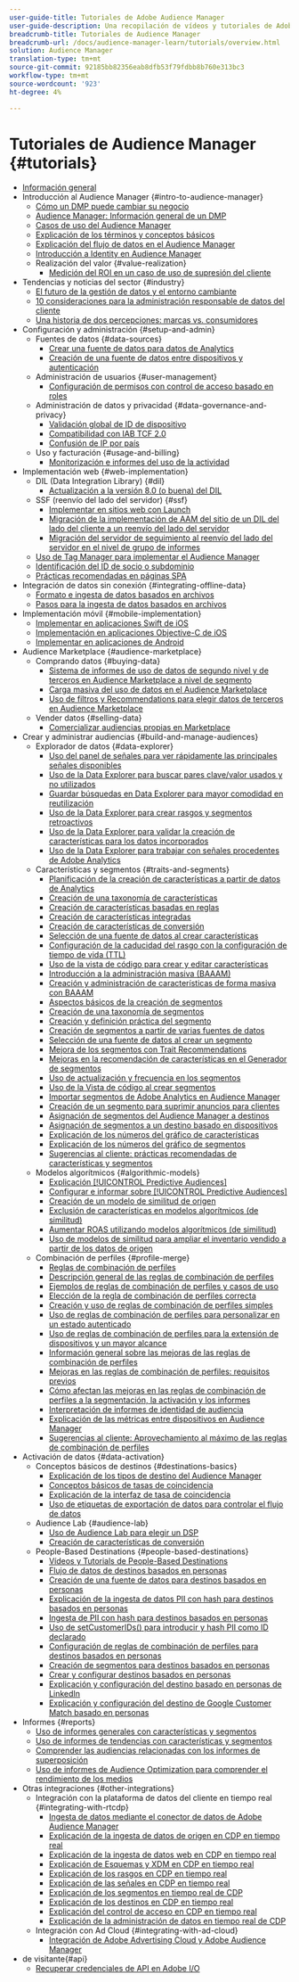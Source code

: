 ```yaml
---
user-guide-title: Tutoriales de Adobe Audience Manager
user-guide-description: Una recopilación de vídeos y tutoriales de Adobe Analytics.
breadcrumb-title: Tutoriales de Audience Manager
breadcrumb-url: /docs/audience-manager-learn/tutorials/overview.html
solution: Audience Manager
translation-type: tm+mt
source-git-commit: 92185bb82356eab8dfb53f79fdbb8b760e313bc3
workflow-type: tm+mt
source-wordcount: '923'
ht-degree: 4%

---
```



# Tutoriales de Audience Manager {#tutorials}

+ [Información general](overview.md)
+ Introducción al Audience Manager {#intro-to-audience-manager}
   + [Cómo un DMP puede cambiar su negocio](intro-to-audience-manager/how-a-dmp-can-change-your-business.md)
   + [Audience Manager: Información general de un DMP](intro-to-audience-manager/audience-manager-overview-of-a-dmp.md)
   + [Casos de uso del Audience Manager](intro-to-audience-manager/audience-manager-use-cases.md)
   + [Explicación de los términos y conceptos básicos](intro-to-audience-manager/understanding-basic-terms-and-concepts-in-audience-manager.md)
   + [Explicación del flujo de datos en el Audience Manager](intro-to-audience-manager/understanding-the-data-flow-in-audience-manager.md)
   + [Introducción a Identity en Audience Manager](intro-to-audience-manager/introduction-to-identity-in-audience-manager.md)
   + Realización del valor {#value-realization}
      + [Medición del ROI en un caso de uso de supresión del cliente](intro-to-audience-manager/value-realization/measuring-roi-in-a-customer-suppression-use-case.md)
+ Tendencias y noticias del sector {#industry}
   + [El futuro de la gestión de datos y el entorno cambiante](industry/the-future-of-data-management-and-the-changing-environment.md)
   + [10 consideraciones para la administración responsable de datos del cliente](industry/ten-considerations-for-responsible-customer-data-management.md)
   + [Una historia de dos percepciones: marcas vs. consumidores](industry/brands-vs-consumers.md)
+ Configuración y administración {#setup-and-admin}
   + Fuentes de datos {#data-sources}
      + [Crear una fuente de datos para datos de Analytics](setup-and-admin/data-sources/create-a-data-source-for-analytics-data.md)
      + [Creación de una fuente de datos entre dispositivos y autenticación](setup-and-admin/data-sources/creating-a-cross-device-data-source-and-authenticating.md)
   + Administración de usuarios {#user-management}
      + [Configuración de permisos con control de acceso basado en roles](setup-and-admin/user-management/setting-permissions-with-role-based-access-control.md)
   + Administración de datos y privacidad {#data-governance-and-privacy}
      + [Validación global de ID de dispositivo](setup-and-admin/data-governance-and-privacy/global-device-id-validation.md)
      + [Compatibilidad con IAB TCF 2.0](setup-and-admin/data-governance-and-privacy/iab-tcf-support.md)
      + [Confusión de IP por país](setup-and-admin/data-governance-and-privacy/ip-obfuscation-by-country.md)
   + Uso y facturación {#usage-and-billing}
      + [Monitorización e informes del uso de la actividad](setup-and-admin/usage-and-billing/monitoring-and-reporting-on-activity-usage.md)
+ Implementación web {#web-implementation}
   + DIL (Data Integration Library) {#dil}
      + [Actualización a la versión 8.0 (o buena) del DIL](web-implementation/dil/updating-to-dil-version-8-0-or-greater.md)
   + SSF (reenvío del lado del servidor) {#ssf}
      + [Implementar en sitios web con Launch](https://docs.adobe.com/content/help/en/experience-cloud/implementing-in-websites-with-launch/index.html)
      + [Migración de la implementación de AAM del sitio de un DIL del lado del cliente a un reenvío del lado del servidor](web-implementation/ssf/migrating-your-site-implementation-from-client-side-dil-to-server-side-forwarding.md)
      + [Migración del servidor de seguimiento al reenvío del lado del servidor en el nivel de grupo de informes](web-implementation/ssf/migrating-from-tracking-server-to-report-suite-level-server-side-forwarding.md)
   + [Uso de Tag Manager para implementar el Audience Manager](web-implementation/using-tag-managers-to-implement-audience-manager.md)
   + [Identificación del ID de socio o subdominio](web-implementation/how-to-identify-your-partner-id-or-subdomain.md)
   + [Prácticas recomendadas en páginas SPA](web-implementation/using-best-practices-on-spa-pages-when-sending-data-to-aam.md)
+ Integración de datos sin conexión {#integrating-offline-data}
   + [Formato e ingesta de datos basados en archivos](integrating-offline-data/formatting-and-ingesting-file-based-data.md)
   + [Pasos para la ingesta de datos basados en archivos](integrating-offline-data/steps-for-ingesting-file-based-data.md)
+ Implementación móvil {#mobile-implementation}
   + [Implementar en aplicaciones Swift de iOS](https://docs.adobe.com/content/help/en/experience-cloud/implementing-in-mobile-ios-swift-apps-with-launch/index.html)
   + [Implementación en aplicaciones Objective-C de iOS](https://docs.adobe.com/content/help/en/experience-cloud/implementing-in-mobile-ios-objective-c-apps-with-launch/index.html)
   + [Implementar en aplicaciones de Android](https://docs.adobe.com/content/help/en/experience-cloud/implementing-in-mobile-android-apps-with-launch/index.html)
+ Audience Marketplace {#audience-marketplace}
   + Comprando datos {#buying-data}
      + [Sistema de informes de uso de datos de segundo nivel y de terceros en Audience Marketplace a nivel de segmento](audience-marketplace/buying-data/reporting-2nd-and-3rd-party-data-usage-in-the-audience-marketplace-at-the-segment-level.md)
      + [Carga masiva del uso de datos en el Audience Marketplace](audience-marketplace/buying-data/bulk-uploading-data-usage-into-the-audience-marketplace.md)
      + [Uso de filtros y Recommendations para elegir datos de terceros en Audience Marketplace](audience-marketplace/buying-data/using-filters-and-recommendations-to-choose-3rd-party-data-in-audience-marketplace.md)
   + Vender datos {#selling-data}
      + [Comercializar audiencias propias en Marketplace](audience-marketplace/selling-data/commercialize-owned-audiences-on-marketplace.md)
+ Crear y administrar audiencias {#build-and-manage-audiences}
   + Explorador de datos {#data-explorer}
      + [Uso del panel de señales para ver rápidamente las principales señales disponibles](build-and-manage-audiences/data-explorer/using-the-signals-dashboard-to-quickly-view-top-available-signals.md)
      + [Uso de la Data Explorer para buscar pares clave/valor usados y no utilizados](build-and-manage-audiences/data-explorer/using-data-explorer-to-search-for-used-and-unused-key-value-pairs.md)
      + [Guardar búsquedas en Data Explorer para mayor comodidad en reutilización](build-and-manage-audiences/data-explorer/saving-searches-in-data-explorer-for-convenience-in-re-use.md)
      + [Uso de la Data Explorer para crear rasgos y segmentos retroactivos](build-and-manage-audiences/data-explorer/using-data-explorer-to-create-retroactive-traits-and-segments.md)
      + [Uso de la Data Explorer para validar la creación de características para los datos incorporados](build-and-manage-audiences/data-explorer/using-data-explorer-to-validate-trait-creation-for-your-onboarded-data.md)
      + [Uso de la Data Explorer para trabajar con señales procedentes de Adobe Analytics](build-and-manage-audiences/data-explorer/using-data-explorer-to-work-with-signals-coming-from-adobe-analytics.md)
   + Características y segmentos {#traits-and-segments}
      + [Planificación de la creación de características a partir de datos de Analytics](build-and-manage-audiences/traits-and-segments/planning-trait-creation-from-analytics-data.md)
      + [Creación de una taxonomía de características](build-and-manage-audiences/traits-and-segments/creating-a-trait-taxonomy.md)
      + [Creación de características basadas en reglas](build-and-manage-audiences/traits-and-segments/creating-rule-based-traits.md)
      + [Creación de características integradas](build-and-manage-audiences/traits-and-segments/creating-onboarded-traits.md)
      + [Creación de características de conversión](build-and-manage-audiences/traits-and-segments/creating-conversion-traits.md)
      + [Selección de una fuente de datos al crear características](build-and-manage-audiences/traits-and-segments/choosing-a-data-source-when-creating-traits.md)
      + [Configuración de la caducidad del rasgo con la configuración de tiempo de vida (TTL)](build-and-manage-audiences/traits-and-segments/configuring-trait-expiration-with-the-time-to-live-ttl-setting.md)
      + [Uso de la vista de código para crear y editar características](build-and-manage-audiences/traits-and-segments/using-code-view-to-create-and-edit-traits.md)
      + [Introducción a la administración masiva (BAAAM)](build-and-manage-audiences/traits-and-segments/introduction-to-bulk-management-baaam.md)
      + [Creación y administración de características de forma masiva con BAAAM](build-and-manage-audiences/traits-and-segments/creating-and-managing-traits-in-bulk-with-baaam.md)
      + [Aspectos básicos de la creación de segmentos](build-and-manage-audiences/traits-and-segments/the-basics-of-creating-segments.md)
      + [Creación de una taxonomía de segmentos](build-and-manage-audiences/traits-and-segments/creating-a-segment-taxonomy.md)
      + [Creación y definición práctica del segmento](build-and-manage-audiences/traits-and-segments/practical-segment-definition-and-creation.md)
      + [Creación de segmentos a partir de varias fuentes de datos](build-and-manage-audiences/traits-and-segments/creating-segments-from-multiple-data-sources.md)
      + [Selección de una fuente de datos al crear un segmento](build-and-manage-audiences/traits-and-segments/choosing-a-data-source-when-creating-a-segment.md)
      + [Mejora de los segmentos con Trait Recommendations](build-and-manage-audiences/traits-and-segments/enhancing-your-segments-with-trait-recommendations.md)
      + [Mejoras en la recomendación de características en el Generador de segmentos](build-and-manage-audiences/traits-and-segments/trait-recommendation-enhancements-in-the-segment-builder.md)
      + [Uso de actualización y frecuencia en los segmentos](build-and-manage-audiences/traits-and-segments/using-recency-and-frequency-in-segments.md)
      + [Uso de la Vista de código al crear segmentos](build-and-manage-audiences/traits-and-segments/using-code-view-when-building-segments.md)
      + [Importar segmentos de Adobe Analytics en Audience Manager](build-and-manage-audiences/traits-and-segments/import-aa-segments-into-aam.md)
      + [Creación de un segmento para suprimir anuncios para clientes](build-and-manage-audiences/traits-and-segments/building-a-segment-to-suppress-ads-to-customers.md)
      + [Asignación de segmentos del Audience Manager a destinos](build-and-manage-audiences/traits-and-segments/mapping-audience-manager-segments-to-destinations.md)
      + [Asignación de segmentos a un destino basado en dispositivos](build-and-manage-audiences/traits-and-segments/mapping-segments-to-a-device-based-destination.md)
      + [Explicación de los números del gráfico de características](build-and-manage-audiences/traits-and-segments/understanding-numbers-in-the-trait-graph.md)
      + [Explicación de los números del gráfico de segmentos](build-and-manage-audiences/traits-and-segments/understanding-numbers-in-the-segment-graph.md)
      + [Sugerencias al cliente: prácticas recomendadas de características y segmentos](build-and-manage-audiences/traits-and-segments/customer-tips-traits-and-segments-best-practices.md)
   + Modelos algorítmicos {#algorithmic-models}
      + [Explicación  [!UICONTROL Predictive Audiences]](build-and-manage-audiences/algorithmic-models/understanding-predictive-audiences.md)
      + [Configurar e informar sobre  [!UICONTROL Predictive Audiences]](build-and-manage-audiences/algorithmic-models/configure-and-report-on-predictive-audiences.md)
      + [Creación de un modelo de similitud de origen](build-and-manage-audiences/algorithmic-models/creating-a-first-party-look-alike-model.md)
      + [Exclusión de características en modelos algorítmicos (de similitud)](build-and-manage-audiences/algorithmic-models/excluding-traits-in-algorithmic-look-alike-models.md)
      + [Aumentar ROAS utilizando modelos algorítmicos (de similitud)](build-and-manage-audiences/algorithmic-models/increase-roas-by-using-algorithmic-look-alike-models.md)
      + [Uso de modelos de similitud para ampliar el inventario vendido a partir de los datos de origen](build-and-manage-audiences/algorithmic-models/using-look-alike-models-to-extend-sold-out-inventory-from-your-1st-party-data.md)
   + Combinación de perfiles {#profile-merge}
      + [Reglas de combinación de perfiles](build-and-manage-audiences/profile-merge/profile-merge.md)
      + [Descripción general de las reglas de combinación de perfiles](build-and-manage-audiences/profile-merge/overview-of-profile-merge-rules.md)
      + [Ejemplos de reglas de combinación de perfiles y casos de uso](build-and-manage-audiences/profile-merge/profile-merge-rule-examples-and-use-cases.md)
      + [Elección de la regla de combinación de perfiles correcta](build-and-manage-audiences/profile-merge/choosing-the-right-profile-merge-rule.md)
      + [Creación y uso de reglas de combinación de perfiles simples](build-and-manage-audiences/profile-merge/creating-and-using-simple-profile-merge-rules.md)
      + [Uso de reglas de combinación de perfiles para personalizar en un estado autenticado](build-and-manage-audiences/profile-merge/using-profile-merge-rules-to-personalize-in-an-authenticated-state.md)
      + [Uso de reglas de combinación de perfiles para la extensión de dispositivos y un mayor alcance](build-and-manage-audiences/profile-merge/using-profile-merge-rules-for-device-extension-and-increased-reach.md)
      + [Información general sobre las mejoras de las reglas de combinación de perfiles](build-and-manage-audiences/profile-merge/overview-of-profile-merge-rule-enhancements.md)
      + [Mejoras en las reglas de combinación de perfiles: requisitos previos](build-and-manage-audiences/profile-merge/profile-merge-rule-enhancements-pre-requisites.md)
      + [Cómo afectan las mejoras en las reglas de combinación de perfiles a la segmentación, la activación y los informes](build-and-manage-audiences/profile-merge/how-profile-merge-rule-enhancements-impact-segmentation-activation-and-reporting.md)
      + [Interpretación de informes de identidad de audiencia](build-and-manage-audiences/profile-merge/interpret-audience-identity-reporting.md)
      + [Explicación de las métricas entre dispositivos en Audience Manager](build-and-manage-audiences/profile-merge/understanding-cross-device-metrics-in-audience-manager.md)
      + [Sugerencias al cliente: Aprovechamiento al máximo de las reglas de combinación de perfiles](build-and-manage-audiences/profile-merge/customer-tips-getting-the-most-out-of-profile-merge-rules.md)
+ Activación de datos {#data-activation}
   + Conceptos básicos de destinos {#destinations-basics}
      + [Explicación de los tipos de destino del Audience Manager](data-activation/destinations-basics/understanding-audience-manager-destination-types.md)
      + [Conceptos básicos de tasas de coincidencia](data-activation/destinations-basics/understanding-match-rates.md)
      + [Explicación de la interfaz de tasa de coincidencia](data-activation/destinations-basics/understanding-the-match-rate-interface-in-audience-manager.md)
      + [Uso de etiquetas de exportación de datos para controlar el flujo de datos](data-activation/destinations-basics/using-data-export-labels-to-control-data-flow.md)
   + Audience Lab {#audience-lab}
      + [Uso de Audience Lab para elegir un DSP](data-activation/audience-lab/using-audience-lab-to-choose-a-dsp.md)
      + [Creación de características de conversión](https://experienceleague.adobe.com/docs/audience-manager-learn/tutorials/build-and-manage-audiences/traits-and-segments/creating-conversion-traits.html)
   + People-Based Destinations {#people-based-destinations}
      + [Vídeos y Tutorials de People-Based Destinations](data-activation/people-based-destinations/pbd.md)
      + [Flujo de datos de destinos basados en personas](data-activation/people-based-destinations/people-based-destinations-data-flow.md)
      + [Creación de una fuente de datos para destinos basados en personas](data-activation/people-based-destinations/creating-a-data-source-for-people-based-destinations.md)
      + [Explicación de la ingesta de datos PII con hash para destinos basados en personas](data-activation/people-based-destinations/understanding-hashed-pii-data-ingestion-for-people-based-destinations.md)
      + [Ingesta de PII con hash para destinos basados en personas](data-activation/people-based-destinations/ingesting-hashed-pii-for-people-based-destinations.md)
      + [Uso de setCustomerIDs() para introducir y hash PII como ID declarado](data-activation/people-based-destinations/using-setcustomerids-to-ingest-and-hash-pii-as-a-declared-id.md)
      + [Configuración de reglas de combinación de perfiles para destinos basados en personas](data-activation/people-based-destinations/configuring-profile-merge-rules-for-people-based-destinations.md)
      + [Creación de segmentos para destinos basados en personas](data-activation/people-based-destinations/creating-segments-for-people-based-destinations.md)
      + [Crear y configurar destinos basados en personas](data-activation/people-based-destinations/create-and-configure-people-based-destinations.md)
      + [Explicación y configuración del destino basado en personas de LinkedIn](data-activation/people-based-destinations/understanding-and-configuring-the-linkedin-pbd.md)
      + [Explicación y configuración del destino de Google Customer Match basado en personas](data-activation/people-based-destinations/understanding-and-configuring-the-google-customer-match-pbd.md)
+ Informes {#reports}
   + [Uso de informes generales con características y segmentos](reports/using-general-reports-with-traits-and-segments.md)
   + [Uso de informes de tendencias con características y segmentos](reports/using-trended-reports-with-traits-and-segments.md)
   + [Comprender las audiencias relacionadas con los informes de superposición](reports/understand-related-audiences-with-overlap-reports.md)
   + [Uso de informes de Audience Optimization para comprender el rendimiento de los medios](reports/using-audience-optimization-reports-to-understand-media-performance.md)
+ Otras integraciones {#other-integrations}
   + Integración con la plataforma de datos del cliente en tiempo real {#integrating-with-rtcdp}
      + [Ingesta de datos mediante el conector de datos de Adobe Audience Manager](https://experienceleague.adobe.com/docs/platform-learn/tutorials/sources/ingest-data-from-aam.html?lang=en#sources)
      + [Explicación de la ingesta de datos de origen en CDP en tiempo real](other-integrations/integrating-with-rtcdp/rtcdp-1pd-ingestion-for-aam-users.md)
      + [Explicación de la ingesta de datos web en CDP en tiempo real](other-integrations/integrating-with-rtcdp/rtcdp-web-ingestion-for-aam-users.md)
      + [Explicación de Esquemas y XDM en CDP en tiempo real](other-integrations/integrating-with-rtcdp/rtcdp-schemas-xdm-for-aam-users.md)
      + [Explicación de los rasgos en CDP en tiempo real](other-integrations/integrating-with-rtcdp/rtcdp-traits-for-aam-users.md)
      + [Explicación de las señales en CDP en tiempo real](other-integrations/integrating-with-rtcdp/rtcdp-signals-for-aam-users.md)
      + [Explicación de los segmentos en tiempo real de CDP](other-integrations/integrating-with-rtcdp/rtcdp-segments-for-aam-users.md)
      + [Explicación de los destinos en CDP en tiempo real](other-integrations/integrating-with-rtcdp/rtcdp-destinations-for-aam-users.md)
      + [Explicación del control de acceso en CDP en tiempo real](other-integrations/integrating-with-rtcdp/rtcdp-access-control-for-aam-users.md)
      + [Explicación de la administración de datos en tiempo real de CDP](other-integrations/integrating-with-rtcdp/rtcdp-data-gov-for-aam-users.md)
   + Integración con Ad Cloud {#integrating-with-ad-cloud}
      + [Integración de Adobe Advertising Cloud y Adobe Audience Manager](other-integrations/integrating-with-ad-cloud/advertising-cloud-and-audience-manager-integration.md)
+ de visitante{#api}
   + [Recuperar credenciales de API en Adobe I/O](api/retrieve-api-credentials-in-adobe-io.md)
